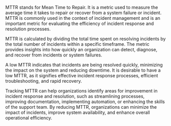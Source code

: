 MTTR stands for Mean Time to Repair. It is a metric used to measure the average time it takes to repair or recover from a system failure or incident. MTTR is commonly used in the context of incident management and is an important metric for evaluating the efficiency of incident response and resolution processes.

MTTR is calculated by dividing the total time spent on resolving incidents by the total number of incidents within a specific timeframe. The metric provides insights into how quickly an organization can detect, diagnose, and recover from incidents or system failures.

A low MTTR indicates that incidents are being resolved quickly, minimizing the impact on the system and reducing downtime. It is desirable to have a low MTTR, as it signifies effective incident response processes, efficient troubleshooting, and rapid recovery.

Tracking MTTR can help organizations identify areas for improvement in incident response and resolution, such as streamlining processes, improving documentation, implementing automation, or enhancing the skills of the support team. By reducing MTTR, organizations can minimize the impact of incidents, improve system availability, and enhance overall operational efficiency.